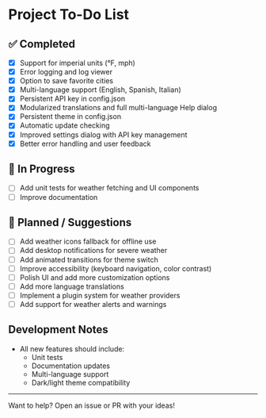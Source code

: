 # Project To-Do List

## ✅ Completed

- [x] Support for imperial units (°F, mph)
- [x] Error logging and log viewer
- [x] Option to save favorite cities
- [x] Multi-language support (English, Spanish, Italian)
- [x] Persistent API key in config.json
- [x] Modularized translations and full multi-language Help dialog
- [x] Persistent theme in config.json
- [x] Automatic update checking
- [x] Improved settings dialog with API key management
- [x] Better error handling and user feedback

## 🚧 In Progress

- [ ] Add unit tests for weather fetching and UI components
- [ ] Improve documentation

## 📝 Planned / Suggestions

- [ ] Add weather icons fallback for offline use
- [ ] Add desktop notifications for severe weather
- [ ] Add animated transitions for theme switch
- [ ] Improve accessibility (keyboard navigation, color contrast)
- [ ] Polish UI and add more customization options
- [ ] Add more language translations
- [ ] Implement a plugin system for weather providers
- [ ] Add support for weather alerts and warnings

## Development Notes

- All new features should include:
  - Unit tests
  - Documentation updates
  - Multi-language support
  - Dark/light theme compatibility

---

Want to help? Open an issue or PR with your ideas!
